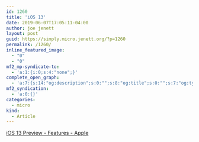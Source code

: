 ```yaml
---
id: 1260
title: 'iOS 13'
date: 2019-06-07T17:05:11-04:00
author: joe jenett
layout: post
guid: https://simply.micro.jenett.org/?p=1260
permalink: /1260/
inline_featured_image:
  - "0"
  - "0"
mf2_mp-syndicate-to:
  - 'a:1:{i:0;s:4:"none";}'
complete_open_graph:
  - 'a:7:{s:14:"og:description";s:0:"";s:8:"og:title";s:0:"";s:7:"og:type";s:0:"";s:12:"twitter:card";s:7:"summary";s:15:"twitter:creator";s:0:"";s:19:"twitter:description";s:0:"";s:8:"og:image";s:0:"";}'
mf2_syndication:
  - 'a:0:{}'
categories:
  - micro
kind:
  - Article
---
```

[iOS 13 Preview - Features - Apple](https://www.apple.com/ios/ios-13-preview/features/ "iOS 13 Preview - Features - Apple")